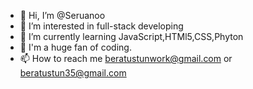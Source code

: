 - 👋 Hi, I’m @Seruanoo
- 👀 I’m interested in full-stack developing
- 🌱 I’m currently learning JavaScript,HTMl5,CSS,Phyton
- 💛 I'm a huge fan of coding.
- 📫 How to reach me beratustunwork@gmail.com or beratustun35@gmail.com
<!---
Seruanoo/Seruanoo is a ✨ special ✨ repository because its `README.md` (this file) appears on your GitHub profile.
You can click the Preview link to take a look at your changes.
--->
